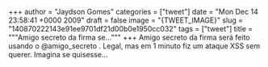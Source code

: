 
+++
author = "Jaydson Gomes"
categories = ["tweet"]
date = "Mon Dec 14 23:58:41 +0000 2009"
draft = false
image = "{TWEET_IMAGE}"
slug = "140870222143e91ee9701df21d00b0e1950cc032"
tags = ["tweet"]
title = """Amigo secreto da firma se..."""
+++
Amigo secreto da firma será feito usando o @amigo_secreto . Legal, mas em 1 minuto fiz um ataque XSS sem querer. Imagina se quisesse...
